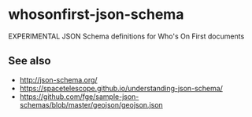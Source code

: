 # whosonfirst-json-schema

EXPERIMENTAL JSON Schema definitions for Who's On First documents

## See also

* http://json-schema.org/
* https://spacetelescope.github.io/understanding-json-schema/
* https://github.com/fge/sample-json-schemas/blob/master/geojson/geojson.json

